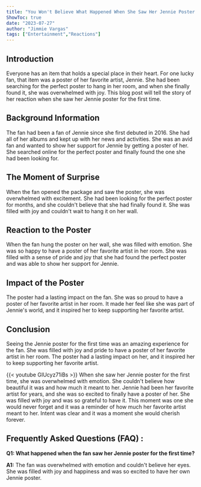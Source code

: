 ```yaml
---
title: "You Won't Believe What Happened When She Saw Her Jennie Poster For The First Time!"
ShowToc: true 
date: "2023-07-27"
author: "Jimmie Vargas" 
tags: ["Entertainment","Reactions"]
---
```

## Introduction
Everyone has an item that holds a special place in their heart. For one lucky fan, that item was a poster of her favorite artist, Jennie. She had been searching for the perfect poster to hang in her room, and when she finally found it, she was overwhelmed with joy. This blog post will tell the story of her reaction when she saw her Jennie poster for the first time.

## Background Information
The fan had been a fan of Jennie since she first debuted in 2016. She had all of her albums and kept up with her news and activities. She was an avid fan and wanted to show her support for Jennie by getting a poster of her. She searched online for the perfect poster and finally found the one she had been looking for.

## The Moment of Surprise
When the fan opened the package and saw the poster, she was overwhelmed with excitement. She had been looking for the perfect poster for months, and she couldn't believe that she had finally found it. She was filled with joy and couldn't wait to hang it on her wall.

## Reaction to the Poster
When the fan hung the poster on her wall, she was filled with emotion. She was so happy to have a poster of her favorite artist in her room. She was filled with a sense of pride and joy that she had found the perfect poster and was able to show her support for Jennie.

## Impact of the Poster
The poster had a lasting impact on the fan. She was so proud to have a poster of her favorite artist in her room. It made her feel like she was part of Jennie's world, and it inspired her to keep supporting her favorite artist.

## Conclusion
Seeing the Jennie poster for the first time was an amazing experience for the fan. She was filled with joy and pride to have a poster of her favorite artist in her room. The poster had a lasting impact on her, and it inspired her to keep supporting her favorite artist.

{{< youtube GIUcyz71iBs >}} 
When she saw her Jennie poster for the first time, she was overwhelmed with emotion. She couldn't believe how beautiful it was and how much it meant to her. Jennie had been her favorite artist for years, and she was so excited to finally have a poster of her. She was filled with joy and was so grateful to have it. This moment was one she would never forget and it was a reminder of how much her favorite artist meant to her. Intent was clear and it was a moment she would cherish forever.

## Frequently Asked Questions (FAQ) :
**Q1: What happened when the fan saw her Jennie poster for the first time?**

**A1:** The fan was overwhelmed with emotion and couldn't believe her eyes. She was filled with joy and happiness and was so excited to have her own Jennie poster.






